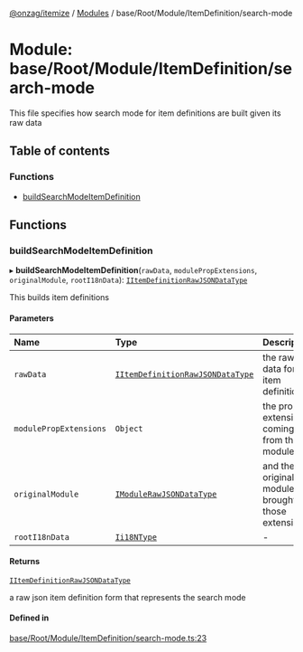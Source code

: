 [@onzag/itemize](../README.md) / [Modules](../modules.md) / base/Root/Module/ItemDefinition/search-mode

# Module: base/Root/Module/ItemDefinition/search-mode

This file specifies how search mode for item definitions are built
given its raw data

## Table of contents

### Functions

- [buildSearchModeItemDefinition](base_Root_Module_ItemDefinition_search_mode.md#buildsearchmodeitemdefinition)

## Functions

### buildSearchModeItemDefinition

▸ **buildSearchModeItemDefinition**(`rawData`, `modulePropExtensions`, `originalModule`, `rootI18nData`): [`IItemDefinitionRawJSONDataType`](../interfaces/base_Root_Module_ItemDefinition.IItemDefinitionRawJSONDataType.md)

This builds item definitions

#### Parameters

| Name | Type | Description |
| :------ | :------ | :------ |
| `rawData` | [`IItemDefinitionRawJSONDataType`](../interfaces/base_Root_Module_ItemDefinition.IItemDefinitionRawJSONDataType.md) | the raw data for the item definition |
| `modulePropExtensions` | `Object` | the prop extensions coming from the module |
| `originalModule` | [`IModuleRawJSONDataType`](../interfaces/base_Root_Module.IModuleRawJSONDataType.md) | and the original module that brought those extensions |
| `rootI18nData` | [`Ii18NType`](../interfaces/base_Root.Ii18NType.md) | - |

#### Returns

[`IItemDefinitionRawJSONDataType`](../interfaces/base_Root_Module_ItemDefinition.IItemDefinitionRawJSONDataType.md)

a raw json item definition form that represents the search mode

#### Defined in

[base/Root/Module/ItemDefinition/search-mode.ts:23](https://github.com/onzag/itemize/blob/59702dd5/base/Root/Module/ItemDefinition/search-mode.ts#L23)
